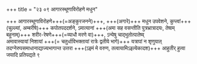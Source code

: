 +++
title = "२३ ०९ आगारस्थूणाविरोहणे मधुन"

+++
आगारस्थूणाविरोहणे+++(=अङ्कुरजनने)+++, +++(अगारे)+++ मधुन उपवेशने, कुप्त्वां+++(चुल्ल्यां, अम्बरीषे)+++ कपोतपददर्शने, ऽमात्यानां +++(अमा सह वसन्तीति पुत्रभ्रात्रादयः, तेषाम् बहूनाम्)+++
शरीर-रेषणे+++(=व्याधौ मरणे वा)+++, ऽन्येषु चाद्भुतोत्पातेष्व्  
अमावास्यायां निशायां +++(= चतुर्धाविभक्तायां रात्रेः द्वतीये भागे)+++ यत्रापां न शृणुयात्  
तदग्नेरुपसमाधानाद्याज्यभागान्त उत्तरा +++(ऽइमं मे वरुण, तत्वायामिऽइत्येकादश)+++ आहुतीर् हुत्वा जयादि प्रतिपद्यते ९  
